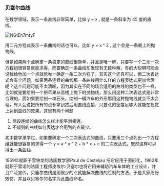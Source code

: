 
### 贝塞尔曲线   

在数学领域，表示一条直线非常简单，比如 y = x , 就是一条斜率为 45 度的直线。  

![NGtEh7mtyF](https://user-images.githubusercontent.com/23400461/142159298-4a7b8921-454a-4718-8b12-f1e712064acf.png)

用二元方程式表示一条曲线的话也可以，比如 y = x ^ 2 , 这个会是一条朝上的抛物线。  

但是如果两个点确定一条稳定的直线很简单，并且是唯一解，只要写一个二元一次方程组很容易就能求得，而要确定一条曲线却发现有无数种解，有的大聪明可能会说我给他加一个点就能唯一确定一条二次方程了，其实这个还真可以，但二次表达式会有个问题，如果两条连续的曲线那一条曲线用什么样的方程表达式更加合理呢？这个问题可能不太清晰，因为其实在不同的场合适用的曲线的类型也不一样，比如就是要绘制一个把苹果从高楼上抛下的抛物线，那么用这种二次表达式是非常合理的，而如果要绘制一块石头，绘制一辆汽车的外形那用这种抛物线就会不太合理，有人会说把所有的点都拿到然后用直线连接，只要点的密度足够大就能在视觉上达到曲线的效果。这里有两个问题

1. 两段连续的曲线怎么样才能平滑相连。
2. 不规则的曲线如何表达才会用到的点最少。

初中数学里学过，如果要确定一个二次表达式的曲线，只要用三个点列出一个方程组就能很容易的求得一个 y = a * x ^ 2 + b * x + c 的二次表达式。既然这样可以得出一条曲线，

1959年就职于雪铁龙的法国数学家Paul de Casteljau 把它应用于图形化，1962年就职于雷诺的法国工程师皮埃尔·贝塞尔也将它用来辅助汽车车体的工业设计，并且广泛宣传，贝塞尔曲线是用很少的点就能解决曲线的绘制的方法，于是大家纷纷效仿，并且以贝塞尔的名字为此曲线命名。

